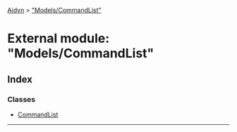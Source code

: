 [Aidyn](../README.md) > ["Models/CommandList"](../modules/_models_commandlist_.md)

# External module: "Models/CommandList"

## Index

### Classes

* [CommandList](../classes/_models_commandlist_.commandlist.md)

---

